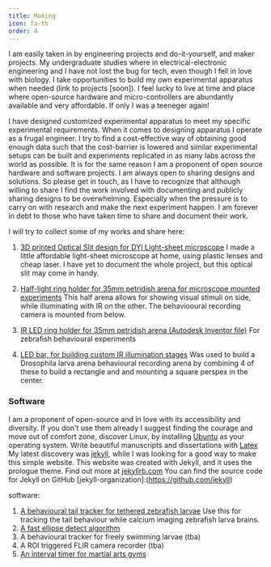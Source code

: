 ```yaml
---
title: Making
icon: fa-th
order: 4
---
```


I am easily taken in by engineering projects and do-it-yourself, and maker projects.
 My undergraduate studies where in electrical-electronic engineering and I have not lost the bug for tech, even though I fell in love with biology.
I take opportunities to build my own experimental apparatus when needed (link to  projects [soon]).
I feel lucky to live at time and place where open-source hardware and micro-controllers are abundantly available and very affordable. If only I was a teeneger again!

I have designed customized experimental apparatus to meet my specific experimental requirements.
When it comes to designing apparatus I operate as a frugal engineer.
I try to find a cost-effective way of obtaining good enough data such that the cost-barrier is lowered and similar experimental setups can be built and experiments replicated in as many labs across the world as possible.
It is for the  same reason I am a proponent of open source hardware and software projects.
I am always open to sharing designs and solutions. 
So please get in touch, as I have to recognize that although willing to share I find the work involved with documenting and 
publicly sharing designs to be overwhelming.
Especially when the pressure is to carry on with research and make the next experiment happen. I am forever in debt to those who have taken time to share and document their work. 

I will try to collect some of my works and share here:

1. [3D printed Optical Slit design for DYI Light-sheet microscope](https://cad.onshape.com/documents/e2989669a249a84f3d34795a/w/2316bf5b7371057718f6a064/e/68a2ba408584b1c1c4241540)
   I made a little affordable light-sheet microscope at home, using plastic lenses and cheap laser. I have yet to document the whole project, but this optical slit may come in handy.
   
1. [Half-light ring holder for 35mm petridish arena for microscope mounted experiments](https://cad.onshape.com/documents/d0fc86446e7332e5cc0da078/w/572e1355dbb929749a8153f5/e/7f476d67bc2b59f7ed11b25e)
    This half arena allows for showing visual stimuli on side, while illuminating with IR on the other. The behaviooural recording camera is mounted from below. 
1. [IR LED ring holder for 35mm petridish arena (Autodesk Inventor file)](https://cad.onshape.com/documents/fbfdd81b4eb376409ab08de8/w/678074c3ee30109b566cdfc9/e/950330e3d3ebb4c5d5e5058b)
   For zebrafish behavioural experiments
1. [LED bar, for building custom IR illumination stages](https://cad.onshape.com/documents/09089b6d59ab93e061e7ffa5/w/c411326a0b6039e9f9462551/e/658c6f6dccfd52afe84f879f)
   Was used to build a Drosophila larva arena behavioural recording arena by combining 4 of these to build a rectangle and and mounting a square perspex in the center.

### Software
I am a proponent of open-source and in love with its accessibility and diversity. 
If you don't use them already I suggest finding the courage and move out of comfort zone, discover Linux, by installing [Ubuntu](https://ubuntu.com/download/desktop) as your operating system.
Write beautiful manuscripts and dissertations with [Latex](https://www.latex-project.org/)
My latest discovery was 
[jekyll](https://github.com/jekyll/jekyll),  while I was looking for a good way to make this simple website.
This website was created with Jekyll, and it uses the prologue theme. Find out more at [jekyllrb.com](https://jekyllrb.com/)
You can find the source code for Jekyll on GitHub 
[jekyll-organization]:(https://github.com/jekyll)


software:

1. [A behavioural tail tracker for tethered zebrafish larvae](https://github.com/kostasl/TailTracker)
   Use this for tracking the tail behaviour while calcium imaging zebrafish larva brains.  
1. [A fast ellipse detect algorithm](https://github.com/kostasl/ellipseDetect)
1. A behavioural tracker for freely swimming larvae (tba) 
1. A ROI triggered FLIR camera recorder (tba)
1. [An interval timer for martial arts gyms](https://github.com/kostasl/IntervalTimerbjj)


<!--
### Large image

![Branching](https://guides.github.com/activities/hello-world/branching.png)


### Definition lists can be used with HTML syntax.

<p align="left">
<dl align="left">
<dt>Name</dt>
<dd>Godzilla</dd>
<dt>Born</dt>
<dd>1952</dd>
<dt>Birthplace</dt>
<dd>Japan</dd>
<dt>Color</dt>
<dd>Green</dd>
</dl>
</p>
```
Long, single-line code blocks should not wrap. They should horizontally scroll if they are too long. This line should be long enough to demonstrate this.
```

```
The final element.
```
-->